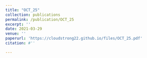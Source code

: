 ```yaml
---
title: "OCT_25"
collection: publications
permalink: /publication/OCT_25
excerpt: ''
date: 2021-03-29
venue: ''
paperurl: 'https://cloudstrong22.github.io/files/OCT_25.pdf'
citation: #''

---
```


[Download paper here]: (https://cloudstrong22.github.io/files/OCT_25.pdf)
